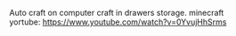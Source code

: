 Auto craft on computer craft in drawers storage. minecraft
</br>
yoгtube: https://www.youtube.com/watch?v=0YvujHhSrms

